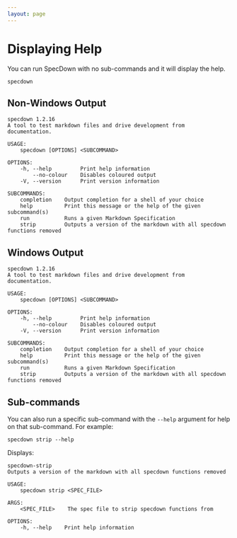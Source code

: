 ```yaml
---
layout: page
---
```


# Displaying Help

You can run SpecDown with no sub-commands and it will display the help.

``` shell
specdown
```

## Non-Windows Output

    specdown 1.2.16
    A tool to test markdown files and drive development from documentation.
    
    USAGE:
        specdown [OPTIONS] <SUBCOMMAND>
    
    OPTIONS:
        -h, --help         Print help information
            --no-colour    Disables coloured output
        -V, --version      Print version information
    
    SUBCOMMANDS:
        completion    Output completion for a shell of your choice
        help          Print this message or the help of the given subcommand(s)
        run           Runs a given Markdown Specification
        strip         Outputs a version of the markdown with all specdown functions removed

## Windows Output

    specdown 1.2.16
    A tool to test markdown files and drive development from documentation.
    
    USAGE:
        specdown [OPTIONS] <SUBCOMMAND>
    
    OPTIONS:
        -h, --help         Print help information
            --no-colour    Disables coloured output
        -V, --version      Print version information
    
    SUBCOMMANDS:
        completion    Output completion for a shell of your choice
        help          Print this message or the help of the given subcommand(s)
        run           Runs a given Markdown Specification
        strip         Outputs a version of the markdown with all specdown functions removed

## Sub-commands

You can also run a specific sub-command with the `--help` argument for help on that sub-command.
For example:

``` shell
specdown strip --help
```

Displays:

    specdown-strip 
    Outputs a version of the markdown with all specdown functions removed
    
    USAGE:
        specdown strip <SPEC_FILE>
    
    ARGS:
        <SPEC_FILE>    The spec file to strip specdown functions from
    
    OPTIONS:
        -h, --help    Print help information

